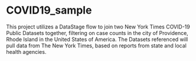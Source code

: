 # COVID19_sample
This project utilizes a DataStage flow to join two New York Times COVID-19 Public Datasets together, filtering on case counts in the city of Providence, Rhode Island in the United States of America. The Datasets referenced will pull data from The New York Times, based on reports from state and local health agencies.
